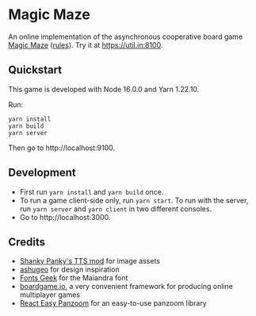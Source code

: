 # Magic Maze

An online implementation of the asynchronous cooperative board game [Magic Maze](https://boardgamegeek.com/boardgame/209778/magic-maze) ([rules](https://sitdown-games.com/wp-content/uploads/2018/09/MM_Rules_EN_HR_Sept2018_LD.pdf)). Try it at https://util.in:8100.

## Quickstart

This game is developed with Node 16.0.0 and Yarn 1.22.10.

Run:

    yarn install
    yarn build
    yarn server

Then go to http://localhost:9100.

## Development

- First run `yarn install` and `yarn build` once.
- To run a game client-side only, run `yarn start`. To run with the server, run `yarn server` and `yarn client` in two different consoles.
- Go to http://localhost:3000.

## Credits

- [Shanky Panky's TTS mod](https://steamcommunity.com/sharedfiles/filedetails/?id=1113582696) for image assets
- [ashugeo](https://github.com/ashugeo/magic-maze) for design inspiration
- [Fonts Geek](https://fontsgeek.com/fonts/Maiandra-Black-Regular) for the Maiandra font
- [boardgame.io](https://boardgame.io/), a very convenient framework for producing online multiplayer games
- [React Easy Panzoom](https://www.npmjs.com/package/react-easy-panzoom) for an easy-to-use panzoom library


